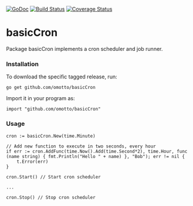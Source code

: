 [![GoDoc](http://godoc.org/github.com/omotto/basicCron?status.png)](http://godoc.org/github.com/omotto/basicCron)
[![Build Status](https://travis-ci.com/omotto/basicCron.svg?branch=main)](https://travis-ci.com/omotto/basicCron)
[![Coverage Status](https://coveralls.io/repos/github/omotto/basicCron/badge.svg)](https://coveralls.io/github/omotto/basicCron)

# basicCron

Package basicCron implements a cron scheduler and job runner.

### Installation

To download the specific tagged release, run:

```
go get github.com/omotto/basicCron
```

Import it in your program as:

```
import "github.com/omotto/basicCron"
```

### Usage

```
cron := basicCron.New(time.Minute)

// Add new function to execute in two seconds, every hour
if err := cron.AddFunc(time.Now().Add(time.Second*2), time.Hour, func (name string) { fmt.Println("Hello " + name) }, "Bob"); err != nil {
    t.Error(err)
}

cron.Start() // Start cron scheduler

...

cron.Stop() // Stop cron scheduler
```